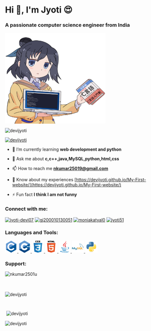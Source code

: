 <h1 align="left">Hi 👋, I'm Jyoti 😍</h1>
<h3 align="left">A passionate computer science engineer from India</h3>

<img align="center" width="330" height="300" src="my.png" alt="Coding">
<br>

<p align="left"> <img src="https://komarev.com/ghpvc/?username=devijyoti&label=Profile%20views&color=0e75b6&style=flat" alt="devijyoti" /> </p>

<p align="left"> <a href="https://github.com/ryo-ma/github-profile-trophy"><img src="https://github-profile-trophy.vercel.app/?username=devijyoti" alt="devijyoti" /></a> </p>

- 🌱 I’m currently learning **web development and python**

- 💬 Ask me about **c,c++,java,MySQL,python,html,css**

- 📫 How to reach me **nkumar25019@gmail.com**

- 📄 Know about my experiences [https://devijyoti.github.io/My-First-website/](https://devijyoti.github.io/My-First-website/)

- ⚡ Fun fact **I think I am not funny**

<h3 align="left">Connect with me:</h3>
<p align="left">
<a href="https://linkedin.com/in/jyoti-devi07" target="blank"><img align="center" src="https://raw.githubusercontent.com/rahuldkjain/github-profile-readme-generator/master/src/images/icons/Social/linked-in-alt.svg" alt="jyoti-devi07" height="30" width="40" /></a>
<a href="https://www.codechef.com/users/gj200010130051" target="blank"><img align="center" src="https://cdn.jsdelivr.net/npm/simple-icons@3.1.0/icons/codechef.svg" alt="gj200010130051" height="30" width="40" /></a>
<a href="https://www.hackerrank.com/moniakatyal0" target="blank"><img align="center" src="https://raw.githubusercontent.com/rahuldkjain/github-profile-readme-generator/master/src/images/icons/Social/hackerrank.svg" alt="moniakatyal0" height="30" width="40" /></a>
<a href="https://www.leetcode.com/jyoti51" target="blank"><img align="center" src="https://raw.githubusercontent.com/rahuldkjain/github-profile-readme-generator/master/src/images/icons/Social/leet-code.svg" alt="jyoti51" height="30" width="40" /></a>
</p>

<h3 align="left">Languages and Tools:</h3>
<p align="left"> <a href="https://www.cprogramming.com/" target="_blank" rel="noreferrer"> <img src="https://raw.githubusercontent.com/devicons/devicon/master/icons/c/c-original.svg" alt="c" width="40" height="40"/> </a> <a href="https://www.w3schools.com/cpp/" target="_blank" rel="noreferrer"> <img src="https://raw.githubusercontent.com/devicons/devicon/master/icons/cplusplus/cplusplus-original.svg" alt="cplusplus" width="40" height="40"/> </a> <a href="https://www.w3schools.com/css/" target="_blank" rel="noreferrer"> <img src="https://raw.githubusercontent.com/devicons/devicon/master/icons/css3/css3-original-wordmark.svg" alt="css3" width="40" height="40"/> </a> <a href="https://www.w3.org/html/" target="_blank" rel="noreferrer"> <img src="https://raw.githubusercontent.com/devicons/devicon/master/icons/html5/html5-original-wordmark.svg" alt="html5" width="40" height="40"/> </a> <a href="https://www.java.com" target="_blank" rel="noreferrer"> <img src="https://raw.githubusercontent.com/devicons/devicon/master/icons/java/java-original.svg" alt="java" width="40" height="40"/> </a> <a href="https://www.mysql.com/" target="_blank" rel="noreferrer"> <img src="https://raw.githubusercontent.com/devicons/devicon/master/icons/mysql/mysql-original-wordmark.svg" alt="mysql" width="40" height="40"/> </a> <a href="https://www.python.org" target="_blank" rel="noreferrer"> <img src="https://raw.githubusercontent.com/devicons/devicon/master/icons/python/python-original.svg" alt="python" width="40" height="40"/> </a> </p>

<h3 align="left">Support:</h3>
<p><a href="https://www.buymeacoffee.com/nkumar2501u"> <img align="left" src="https://cdn.buymeacoffee.com/buttons/v2/default-yellow.png" height="50" width="210" alt="nkumar2501u" /></a></p><br><br>

<br>
<p><img align="center" src="https://github-readme-stats.vercel.app/api/top-langs?username=devijyoti&show_icons=true&locale=en&layout=compact" alt="devijyoti" /></p>
<br>
<p>&nbsp;<img align="center" src="https://github-readme-stats.vercel.app/api?username=devijyoti&show_icons=true&locale=en" alt="devijyoti" /></p>

<p><img align="center" src="https://github-readme-streak-stats.herokuapp.com/?user=devijyoti&" alt="devijyoti" /></p>
